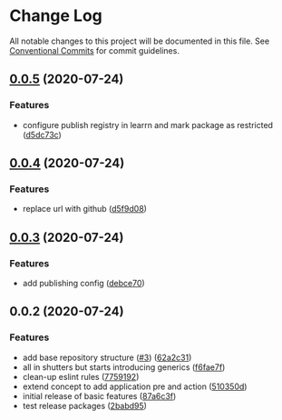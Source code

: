 # Change Log

All notable changes to this project will be documented in this file.
See [Conventional Commits](https://conventionalcommits.org) for commit guidelines.

## [0.0.5](https://github.com/cabiri-io/sls-pipe/compare/@cabiri-io/sls-app@0.0.4...@cabiri-io/sls-app@0.0.5) (2020-07-24)


### Features

* configure publish registry in learrn and mark package as restricted ([d5dc73c](https://github.com/cabiri-io/sls-pipe/commit/d5dc73c507e463f7ed0233a4c29b4b750250b49a))





## [0.0.4](https://github.com/cabiri-io/sls-pipe/compare/@cabiri-io/sls-app@0.0.3...@cabiri-io/sls-app@0.0.4) (2020-07-24)


### Features

* replace url with github ([d5f9d08](https://github.com/cabiri-io/sls-pipe/commit/d5f9d081b5b1f8970eb40c0a7157d1dafdff1bfa))





## [0.0.3](https://github.com/cabiri-io/sls-pipe/compare/@cabiri-io/sls-app@0.0.2...@cabiri-io/sls-app@0.0.3) (2020-07-24)


### Features

* add publishing config ([debce70](https://github.com/cabiri-io/sls-pipe/commit/debce7083afbc99434bea7c91628dcb4c184db4c))





## 0.0.2 (2020-07-24)


### Features

* add base repository structure ([#3](https://github.com/cabiri-io/sls-pipe/issues/3)) ([62a2c31](https://github.com/cabiri-io/sls-pipe/commit/62a2c312f227f5c79149ee97f20c303ea50e4578))
* all in shutters but starts introducing generics ([f6fae7f](https://github.com/cabiri-io/sls-pipe/commit/f6fae7f3ec2e20f1388f1674b44e711244c16eda))
* clean-up eslint rules ([7759192](https://github.com/cabiri-io/sls-pipe/commit/775919230ee3ed8cdb6b93c5d0ed69fe3a658da9))
* extend concept to add application pre and action ([510350d](https://github.com/cabiri-io/sls-pipe/commit/510350d8776bc9b6474ae080d388a1258996e771))
* initial release of basic features ([87a6c3f](https://github.com/cabiri-io/sls-pipe/commit/87a6c3f171f000740eb9fa13576337055418e705))
* test release packages ([2babd95](https://github.com/cabiri-io/sls-pipe/commit/2babd95b61fe6f283b0419341c5fa10fe14929bc))
